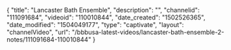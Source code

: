 {
    "title": "Lancaster Bath Ensemble",
    "description": "",
    "channelid": "111091684",
    "videoid": "110010844",
    "date_created": "1502526365",
    "date_modified": "1504049177",
    "type": "captivate",
    "layout": "channelVideo",
    "url": "\/bbbusa-latest-videos\/lancaster-bath-ensemble-2-notes\/111091684-110010844"
}